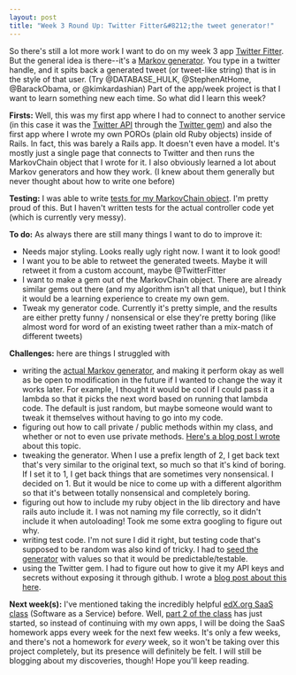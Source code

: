 ```yaml
---
layout: post
title: "Week 3 Round Up: Twitter Fitter&#8212;the tweet generator!"
---
```


So there's still a lot more work I want to do on my week 3 app <a href="https://secret-brushlands-4139.herokuapp.com/">Twitter Fitter</a>. But the general idea is there--it's a <a href="http://en.wikipedia.org/wiki/Markov_chain">Markov generator</a>. You type in a twitter handle, and it spits back a generated tweet (or tweet-like string) that is in the style of that user. (Try @DATABASE\_HULK, @StephenAtHome, @BarackObama, or @kimkardashian) Part of the app/week project is that I want to learn something new each time. So what did I learn this week?

<strong>Firsts:</strong> Well, this was my first app where I had to connect to another service (in this case it was the <a href="https://dev.twitter.com/rest/public">Twitter API</a> through the <a href="https://github.com/sferik/twitter">Twitter gem</a>) and also the first app where I wrote my own POROs (plain old Ruby objects) inside of Rails. In fact, this was barely a Rails app. It doesn't even have a model. It's mostly just a single page that connects to Twitter and then runs the MarkovChain object that I wrote for it. I also obviously learned a lot about Markov generators and how they work. (I knew about them generally but never thought about how to write one before)

<strong>Testing:</strong> I was able to write <a href="https://github.com/jimmylorunning/twitter-fitter/blob/master/spec/lib/markov_chain_spec.rb">tests for my MarkovChain object</a>. I'm pretty proud of this. But I haven't written tests for the actual controller code yet (which is currently very messy).

<strong>To do:</strong> As always there are still many things I want to do to improve it:
<ul>
	<li>Needs major styling. Looks really ugly right now. I want it to look good!</li>
	<li>I want you to be able to retweet the generated tweets. Maybe it will retweet it from a custom account, maybe @TwitterFitter</li>
	<li>I want to make a gem out of the MarkovChain object. There are already similar gems out there (and my algorithm isn't all that unique), but I think it would be a learning experience to create my own gem.</li>
	<li>Tweak my generator code. Currently it's pretty simple, and the results are either pretty funny / nonsensical or else they're pretty boring (like almost word for word of an existing tweet rather than a mix-match of different tweets)</li>
</ul>
<strong>Challenges:</strong> here are things I struggled with
<ul>
	<li>writing the <a href="https://github.com/jimmylorunning/twitter-fitter/blob/master/lib/markov_chain.rb">actual Markov generator</a>, and making it perform okay as well as be open to modification in the future if I wanted to change the way it works later. For example, I thought it would be cool if I could pass it a lambda so that it picks the next word based on running that lambda code. The default is just random, but maybe someone would want to tweak it themselves without having to go into my code.</li>
	<li>figuring out how to call private / public methods within my class, and whether or not to even use private methods. <a title="self or no self" href="http://jimmylocoding.com/self-or-no-self/">Here's a blog post I wrote</a> about this topic.</li>
	<li>tweaking the generator. When I use a prefix length of 2, I get back text that's very similar to the original text, so much so that it's kind of boring. If I set it to 1, I get back things that are sometimes very nonsensical. I decided on 1. But it would be nice to come up with a different algorithm so that it's between totally nonsensical and completely boring.</li>
	<li>figuring out how to include my ruby object in the lib directory and have rails auto include it. I was not naming my file correctly, so it didn't include it when autoloading! Took me some extra googling to figure out why.</li>
	<li>writing test code. I'm not sure I did it right, but testing code that's supposed to be random was also kind of tricky. I had to <a href="http://ruby-doc.org/core-2.2.0/Random.html#method-c-srand">seed the generator</a> with values so that it would be predictable/testable.</li>
	<li>using the Twitter gem. I had to figure out how to give it my API keys and secrets without exposing it through github. I wrote a <a title="Hiding my API keys" href="http://jimmylocoding.com/hiding-my-api-keys/">blog post about this here</a>.</li>
</ul>
<strong>Next week(s):</strong> I've mentioned taking the incredibly helpful <a href="https://www.edx.org/course/engineering-software-service-uc-berkeleyx-cs169-1x">edX.org SaaS class</a> (Software as a Service) before. Well, <a href="https://www.edx.org/course/software-service-uc-berkeleyx-cs169-2x">part 2 of the class</a> has just started, so instead of continuing with my own apps, I will be doing the SaaS homework apps every week for the next few weeks. It's only a few weeks, and there's not a homework for <em>every</em> week, so it won't be taking over this project completely, but its presence will definitely be felt. I will still be blogging about my discoveries, though! Hope you'll keep reading.